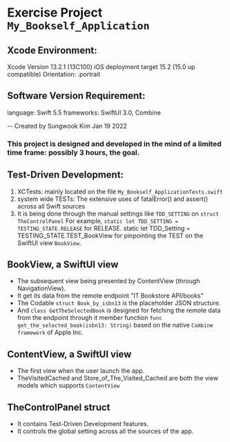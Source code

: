 #  Exercise Project `My_Bookself_Application`

## Xcode Environment:
Xcode Version 13.2.1 (13C100)
iOS deployment target 15.2 (15.0 up compatible)
Orientation: .portrait

## Software Version Requirement:
language: Swift 5.5
frameworks: SwiftUI 3.0, Combine

-- Created by Sungwook Kim
   Jan 19 2022


### This project is designed and developed in the mind of a limited time frame: possibly 3 hours, the goal. 

## Test-Driven Development:
1. XCTests: mainly located on the file `My_Bookself_ApplicationTests.swift`
2. system wide TESTs: The extensive uses of fatalError() and assert() across all Swift sources 
3. It is being done through the manual settings like `TDD_SETTING` on `struct TheControlPanel`
    For example, `static let TDD_SETTING = TESTING_STATE.RELEASE` for RELEASE.
    static let TDD_Setting = TESTING_STATE.TEST_BookView for pinpointing the TEST on the SwiftUI view `BookView`.


## BookView, a SwiftUI view
- The subsequent view being presented by ContentView (through NavigationView).
- It get its data from the remote endpoint "IT Bookstore API/books"
- The Codable `struct Book_by_isbn13` is the placeholder JSON structure.
- And `class GetTheSelectedBook` is designed for fetching the remote data from the endpoint through
     it member function `func get_the_selected_book(isbn13: String)` based on the native `Combine framework` of Apple Inc.

## ContentView, a SwiftUI view
- The first view when the user launch the app.
- TheVisitedCached and Store_of_The_Visited_Cached are both the view models which supports `ContentView`

## TheControlPanel struct
- It contains Test-Driven Development features.
- It controls the global setting across all the sources of the app.

